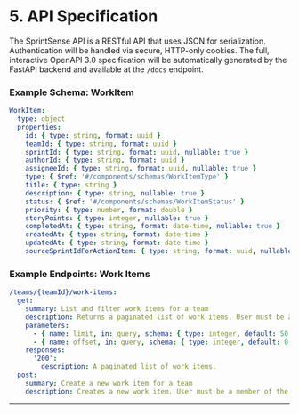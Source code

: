# 5. API Specification

The SprintSense API is a RESTful API that uses JSON for serialization. Authentication will be handled via secure, HTTP-only cookies. The full, interactive OpenAPI 3.0 specification will be automatically generated by the FastAPI backend and available at the `/docs` endpoint.

### Example Schema: WorkItem
```yaml
WorkItem:
  type: object
  properties:
    id: { type: string, format: uuid }
    teamId: { type: string, format: uuid }
    sprintId: { type: string, format: uuid, nullable: true }
    authorId: { type: string, format: uuid }
    assigneeId: { type: string, format: uuid, nullable: true }
    type: { $ref: '#/components/schemas/WorkItemType' }
    title: { type: string }
    description: { type: string, nullable: true }
    status: { $ref: '#/components/schemas/WorkItemStatus' }
    priority: { type: number, format: double }
    storyPoints: { type: integer, nullable: true }
    completedAt: { type: string, format: date-time, nullable: true }
    createdAt: { type: string, format: date-time }
    updatedAt: { type: string, format: date-time }
    sourceSprintIdForActionItem: { type: string, format: uuid, nullable: true }
```

### Example Endpoints: Work Items
```yaml
/teams/{teamId}/work-items:
  get:
    summary: List and filter work items for a team
    description: Returns a paginated list of work items. User must be a member of the team.
    parameters:
      - { name: limit, in: query, schema: { type: integer, default: 50 } }
      - { name: offset, in: query, schema: { type: integer, default: 0 } }
    responses:
      '200':
        description: A paginated list of work items.
  post:
    summary: Create a new work item for a team
    description: Creates a new work item. User must be a member of the team.
```

---
